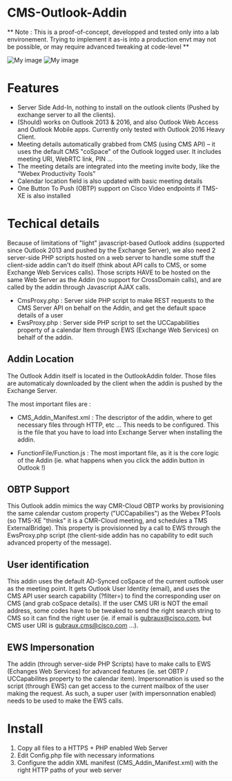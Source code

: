# CMS-Outlook-Addin

** Note : This is a proof-of-concept, developped and tested only into a lab environement. Trying to implement it as-is into a production envt may not be possible, or may require advanced tweaking at code-level **

![My image](https://raw.githubusercontent.com/gbraux/CMS-Outlook-Addin/master/BookingAddin1-edit.png)
![My image](https://raw.githubusercontent.com/gbraux/CMS-Outlook-Addin/master/BookingAddin2-edit.png)

# Features
-	Server Side Add-In, nothing to install on the outlook clients (Pushed by exchange server to all the clients).
-	(Should) works on Outlook 2013 & 2016, and also Outlook Web Access and Outlook Mobile apps. Currently only tested with Outlook 2016 Heavy Client.
-	Meeting details automatically grabbed from CMS (using CMS API) – it uses the default CMS "coSpace" of the Outlook logged user. It includes meeting URI, WebRTC link, PIN …
-	The meeting details are integrated into the meeting invite body, like the "Webex Productivity Tools"
-	Calendar location field is also updated with basic meeting details
-	One Button To Push (OBTP) support on Cisco Video endpoints if TMS-XE is also installed

# Techical details

Because of limitations of "light" javascript-based Outlook addins (supported since Outlook 2013 and pushed by the Exchange Server), we also need 2 server-side PHP scripts hosted on a web server to handle some stuff the client-side addin can't do itself (think about API calls to CMS, or some Exchange Web Services calls).
Those scripts HAVE to be hosted on the same Web Server as the Addin (no support for CrossDomain calls), and are called by the addin through Javascript AJAX calls.

- CmsProxy.php : Server side PHP script to make REST requests to the CMS Server API on behalf on the Addin, and get the default space details of a user
- EwsProxy.php : Server side PHP script to set the UCCapabilities property of a calendar Item through EWS (Exchange Web Services) on behalf of the addin.

## Addin Location

The Outlook Addin itself is located in the OutlookAddin folder. Those files are automaticaly downloaded by the client when the addin is pushed by the Exchange Server.

The most important files are :

- CMS_Addin_Manifest.xml : The descriptor of the addin, where to get necessary files through HTTP, etc ... This needs to be configured. This is the file that you have to load into Exchange Server when installing the addin.

- FunctionFile/Function.js : The most important file, as it is the core logic of the Addin (ie. what happens when you click the addin button in Outlook !)

## OBTP Support

This Outlook addin mimics the way CMR-Cloud OBTP works by provisioning the same calendar custom property ("UCCapabilies") as the Webex PTools (so TMS-XE "thinks" it is a CMR-Cloud meeting, and schedules a TMS ExternalBridge). This property is provisionned by a call to EWS through the EwsProxy.php script (the client-side addin has no capability to edit such advanced property of the message).

## User identification

This addin uses the default AD-Synced coSpace of the current outlook user as the meeting point. It gets Outlook User Identity (email), and uses the CMS API user search capability (?filter=) to find the corresponding user on CMS (and grab coSpace details).
If the user CMS URI is NOT the email address, some codes have to be tweaked to send the right search string to CMS so it can find the right user (ie. if email is gubraux@cisco.com, but CMS user URI is gubraux.cms@cisco.com ...).

## EWS Impersonation

The addin (through server-side PHP Scripts) have to make calls to EWS (Echanges Web Services) for advanced features (ie. set OBTP / UCCapabilites property to the calendar item). Impersonnation is used so the script (through EWS) can get access to the current mailbox of the user making the request. As such, a super user (with impersonnation enabled) needs to be used to make the EWS calls.

# Install

1. Copy all files to a HTTPS + PHP enabled Web Server
2. Edit Config.php file with necessary informations
3. Configure the addin XML manifest (CMS_Addin_Manifest.xml) with the right HTTP paths of your web server
